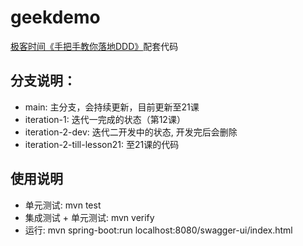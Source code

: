 # geekdemo
[极客时间《手把手教你落地DDD》](https://time.geekbang.org/column/intro/100311801?tab=intro)配套代码

## 分支说明：
- main: 主分支，会持续更新，目前更新至21课 
- iteration-1: 迭代一完成的状态（第12课）
- iteration-2-dev: 迭代二开发中的状态, 开发完后会删除
- iteration-2-till-lesson21: 至21课的代码

## 使用说明
- 单元测试: mvn test
- 集成测试 + 单元测试: mvn verify
- 运行:
    mvn spring-boot:run
    localhost:8080/swagger-ui/index.html
